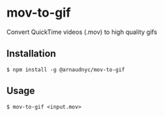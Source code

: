 # mov-to-gif

Convert QuickTime videos (.mov) to high quality gifs

## Installation

```
$ npm install -g @arnaudnyc/mov-to-gif
```

## Usage

```
$ mov-to-gif <input.mov>
```
